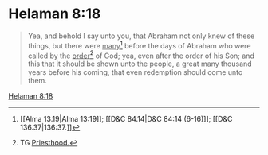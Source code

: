 # Helaman 8:18

> Yea, and behold I say unto you, that Abraham not only knew of these things, but there were <u>many</u>[^a] before the days of Abraham who were called by the <u>order</u>[^b] of God; yea, even after the order of his Son; and this that it should be shown unto the people, a great many thousand years before his coming, that even redemption should come unto them.

[Helaman 8:18](https://www.churchofjesuschrist.org/study/scriptures/bofm/hel/8?lang=eng&id=p18#p18)


[^a]: [[Alma 13.19|Alma 13:19]]; [[D&C 84.14|D&C 84:14 (6-16)]]; [[D&C 136.37|136:37.]]
[^b]: TG [Priesthood.](https://www.churchofjesuschrist.org/study/scriptures/tg/priesthood?lang=eng)
